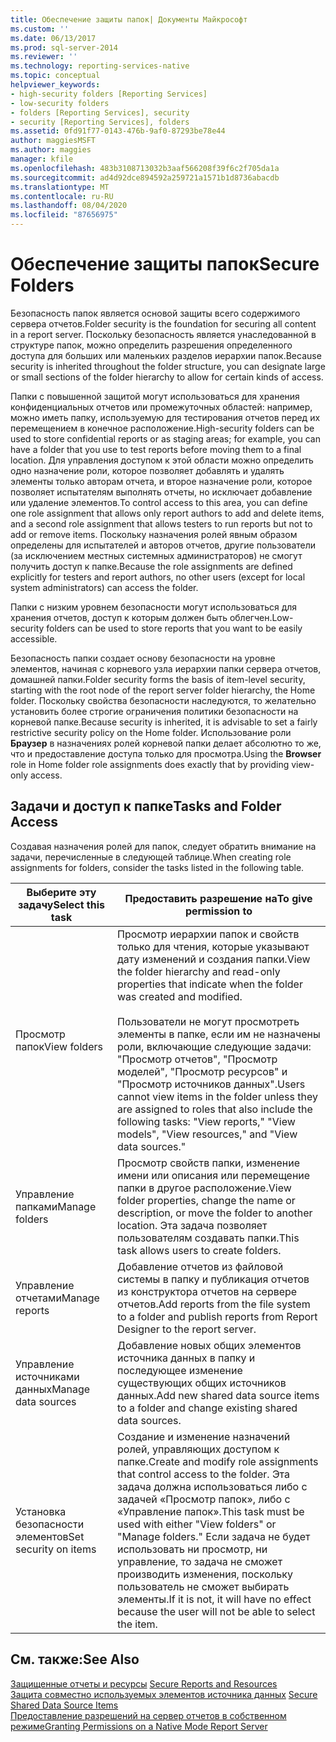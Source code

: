 ```yaml
---
title: Обеспечение защиты папок| Документы Майкрософт
ms.custom: ''
ms.date: 06/13/2017
ms.prod: sql-server-2014
ms.reviewer: ''
ms.technology: reporting-services-native
ms.topic: conceptual
helpviewer_keywords:
- high-security folders [Reporting Services]
- low-security folders
- folders [Reporting Services], security
- security [Reporting Services], folders
ms.assetid: 0fd91f77-0143-476b-9af0-87293be78e44
author: maggiesMSFT
ms.author: maggies
manager: kfile
ms.openlocfilehash: 483b3108713032b3aaf566208f39f6c2f705da1a
ms.sourcegitcommit: ad4d92dce894592a259721a1571b1d8736abacdb
ms.translationtype: MT
ms.contentlocale: ru-RU
ms.lasthandoff: 08/04/2020
ms.locfileid: "87656975"
---
```

# <a name="secure-folders"></a><span data-ttu-id="fe50d-102">Обеспечение защиты папок</span><span class="sxs-lookup"><span data-stu-id="fe50d-102">Secure Folders</span></span>
  <span data-ttu-id="fe50d-103">Безопасность папок является основой защиты всего содержимого сервера отчетов.</span><span class="sxs-lookup"><span data-stu-id="fe50d-103">Folder security is the foundation for securing all content in a report server.</span></span> <span data-ttu-id="fe50d-104">Поскольку безопасность является унаследованной в структуре папок, можно определить разрешения определенного доступа для больших или маленьких разделов иерархии папок.</span><span class="sxs-lookup"><span data-stu-id="fe50d-104">Because security is inherited throughout the folder structure, you can designate large or small sections of the folder hierarchy to allow for certain kinds of access.</span></span>  
  
 <span data-ttu-id="fe50d-105">Папки с повышенной защитой могут использоваться для хранения конфиденциальных отчетов или промежуточных областей: например, можно иметь папку, используемую для тестирования отчетов перед их перемещением в конечное расположение.</span><span class="sxs-lookup"><span data-stu-id="fe50d-105">High-security folders can be used to store confidential reports or as staging areas; for example, you can have a folder that you use to test reports before moving them to a final location.</span></span> <span data-ttu-id="fe50d-106">Для управления доступом к этой области можно определить одно назначение роли, которое позволяет добавлять и удалять элементы только авторам отчета, и второе назначение роли, которое позволяет испытателям выполнять отчеты, но исключает добавление или удаление элементов.</span><span class="sxs-lookup"><span data-stu-id="fe50d-106">To control access to this area, you can define one role assignment that allows only report authors to add and delete items, and a second role assignment that allows testers to run reports but not to add or remove items.</span></span> <span data-ttu-id="fe50d-107">Поскольку назначения ролей явным образом определены для испытателей и авторов отчетов, другие пользователи (за исключением местных системных администраторов) не смогут получить доступ к папке.</span><span class="sxs-lookup"><span data-stu-id="fe50d-107">Because the role assignments are defined explicitly for testers and report authors, no other users (except for local system administrators) can access the folder.</span></span>  
  
 <span data-ttu-id="fe50d-108">Папки с низким уровнем безопасности могут использоваться для хранения отчетов, доступ к которым должен быть облегчен.</span><span class="sxs-lookup"><span data-stu-id="fe50d-108">Low-security folders can be used to store reports that you want to be easily accessible.</span></span>  
  
 <span data-ttu-id="fe50d-109">Безопасность папки создает основу безопасности на уровне элементов, начиная с корневого узла иерархии папки сервера отчетов, домашней папки.</span><span class="sxs-lookup"><span data-stu-id="fe50d-109">Folder security forms the basis of item-level security, starting with the root node of the report server folder hierarchy, the Home folder.</span></span> <span data-ttu-id="fe50d-110">Поскольку свойства безопасности наследуются, то желательно установить более строгие ограничения политики безопасности на корневой папке.</span><span class="sxs-lookup"><span data-stu-id="fe50d-110">Because security is inherited, it is advisable to set a fairly restrictive security policy on the Home folder.</span></span> <span data-ttu-id="fe50d-111">Использование роли **Браузер** в назначениях ролей корневой папки делает абсолютно то же, что и предоставление доступа только для просмотра.</span><span class="sxs-lookup"><span data-stu-id="fe50d-111">Using the **Browser** role in Home folder role assignments does exactly that by providing view-only access.</span></span>  
  
## <a name="tasks-and-folder-access"></a><span data-ttu-id="fe50d-112">Задачи и доступ к папке</span><span class="sxs-lookup"><span data-stu-id="fe50d-112">Tasks and Folder Access</span></span>  
 <span data-ttu-id="fe50d-113">Создавая назначения ролей для папок, следует обратить внимание на задачи, перечисленные в следующей таблице.</span><span class="sxs-lookup"><span data-stu-id="fe50d-113">When creating role assignments for folders, consider the tasks listed in the following table.</span></span>  
  
|<span data-ttu-id="fe50d-114">Выберите эту задачу</span><span class="sxs-lookup"><span data-stu-id="fe50d-114">Select this task</span></span>|<span data-ttu-id="fe50d-115">Предоставить разрешение на</span><span class="sxs-lookup"><span data-stu-id="fe50d-115">To give permission to</span></span>|  
|----------------------|---------------------------|  
|<span data-ttu-id="fe50d-116">Просмотр папок</span><span class="sxs-lookup"><span data-stu-id="fe50d-116">View folders</span></span>|<span data-ttu-id="fe50d-117">Просмотр иерархии папок и свойств только для чтения, которые указывают дату изменений и создания папки.</span><span class="sxs-lookup"><span data-stu-id="fe50d-117">View the folder hierarchy and read-only properties that indicate when the folder was created and modified.</span></span><br /><br /> <span data-ttu-id="fe50d-118">Пользователи не могут просмотреть элементы в папке, если им не назначены роли, включающие следующие задачи: "Просмотр отчетов", "Просмотр моделей", "Просмотр ресурсов" и "Просмотр источников данных".</span><span class="sxs-lookup"><span data-stu-id="fe50d-118">Users cannot view items in the folder unless they are assigned to roles that also include the following tasks: "View reports," "View models", "View resources," and "View data sources."</span></span>|  
|<span data-ttu-id="fe50d-119">Управление папками</span><span class="sxs-lookup"><span data-stu-id="fe50d-119">Manage folders</span></span>|<span data-ttu-id="fe50d-120">Просмотр свойств папки, изменение имени или описания или перемещение папки в другое расположение.</span><span class="sxs-lookup"><span data-stu-id="fe50d-120">View folder properties, change the name or description, or move the folder to another location.</span></span> <span data-ttu-id="fe50d-121">Эта задача позволяет пользователям создавать папки.</span><span class="sxs-lookup"><span data-stu-id="fe50d-121">This task allows users to create folders.</span></span>|  
|<span data-ttu-id="fe50d-122">Управление отчетами</span><span class="sxs-lookup"><span data-stu-id="fe50d-122">Manage reports</span></span>|<span data-ttu-id="fe50d-123">Добавление отчетов из файловой системы в папку и публикация отчетов из конструктора отчетов на сервере отчетов.</span><span class="sxs-lookup"><span data-stu-id="fe50d-123">Add reports from the file system to a folder and publish reports from Report Designer to the report server.</span></span>|  
|<span data-ttu-id="fe50d-124">Управление источниками данных</span><span class="sxs-lookup"><span data-stu-id="fe50d-124">Manage data sources</span></span>|<span data-ttu-id="fe50d-125">Добавление новых общих элементов источника данных в папку и последующее изменение существующих общих источников данных.</span><span class="sxs-lookup"><span data-stu-id="fe50d-125">Add new shared data source items to a folder and change existing shared data sources.</span></span>|  
|<span data-ttu-id="fe50d-126">Установка безопасности элементов</span><span class="sxs-lookup"><span data-stu-id="fe50d-126">Set security on items</span></span>|<span data-ttu-id="fe50d-127">Создание и изменение назначений ролей, управляющих доступом к папке.</span><span class="sxs-lookup"><span data-stu-id="fe50d-127">Create and modify role assignments that control access to the folder.</span></span> <span data-ttu-id="fe50d-128">Эта задача должна использоваться либо с задачей «Просмотр папок», либо с «Управление папок».</span><span class="sxs-lookup"><span data-stu-id="fe50d-128">This task must be used with either "View folders" or "Manage folders."</span></span> <span data-ttu-id="fe50d-129">Если задача не будет использовать ни просмотр, ни управление, то задача не сможет производить изменения, поскольку пользователь не сможет выбирать элементы.</span><span class="sxs-lookup"><span data-stu-id="fe50d-129">If it is not, it will have no effect because the user will not be able to select the item.</span></span>|  
  
## <a name="see-also"></a><span data-ttu-id="fe50d-130">См. также:</span><span class="sxs-lookup"><span data-stu-id="fe50d-130">See Also</span></span>  
 <span data-ttu-id="fe50d-131">[Защищенные отчеты и ресурсы](secure-reports-and-resources.md) </span><span class="sxs-lookup"><span data-stu-id="fe50d-131">[Secure Reports and Resources](secure-reports-and-resources.md) </span></span>  
 <span data-ttu-id="fe50d-132">[Защита совместно используемых элементов источника данных](secure-shared-data-source-items.md) </span><span class="sxs-lookup"><span data-stu-id="fe50d-132">[Secure Shared Data Source Items](secure-shared-data-source-items.md) </span></span>  
 [<span data-ttu-id="fe50d-133">Предоставление разрешений на сервер отчетов в собственном режиме</span><span class="sxs-lookup"><span data-stu-id="fe50d-133">Granting Permissions on a Native Mode Report Server</span></span>](granting-permissions-on-a-native-mode-report-server.md)  
  
  
